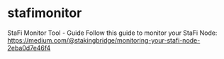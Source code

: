 # stafimonitor
StaFi Monitor Tool - Guide
Follow this guide to monitor your StaFi Node: https://medium.com/@stakingbridge/monitoring-your-stafi-node-2eba0d7e46f4
